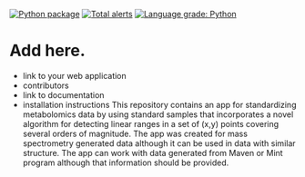 [![Python package](https://github.com/LSARP/ms-conc/actions/workflows/python-package.yml/badge.svg)](https://github.com/LSARP/ms-conc/actions/workflows/python-package.yml)
[![Total alerts](https://img.shields.io/lgtm/alerts/g/LewisResearchGroup/ms-conc.svg?logo=lgtm&logoWidth=18)](https://lgtm.com/projects/g/LewisResearchGroup/ms-conc/alerts/)
[![Language grade: Python](https://img.shields.io/lgtm/grade/python/g/LewisResearchGroup/ms-conc.svg?logo=lgtm&logoWidth=18)](https://lgtm.com/projects/g/LewisResearchGroup/ms-conc/context:python)

# Add here.
- link to your web application
- contributors
- link to documentation
- installation instructions
This repository contains an app for standardizing metabolomics data by using standard samples that incorporates a novel algorithm for detecting linear ranges in a set of (x,y) points covering several orders of magnitude. 
The app was created for mass spectrometry generated data although it can be used in data with similar structure.
The app can work with data generated from Maven or Mint program although that information should be provided.
